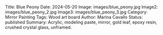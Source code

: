 Title: Blue Peony
Date: 2024-05-20
Image: images/blue_peony.jpg
Image2: images/blue_peony_2.jpg
Image3: images/blue_peony_3.jpg
Category: Mirror Painting
Tags: Wood art board
Author: Marina Cavallo
Status: published
Summary: Acrylic, modeling paste, mirror, gold leaf, epoxy resin, crushed crystal glass, unframed.
